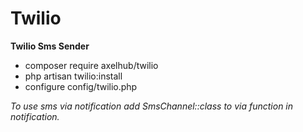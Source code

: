 # Twilio

<b>Twilio Sms Sender</b>

- composer require axelhub/twilio
- php artisan twilio:install
- configure config/twilio.php

<i>To use sms via notification add SmsChannel::class to via function in notification.</i>
